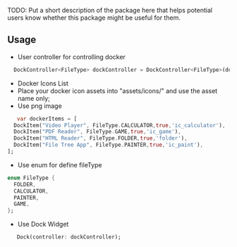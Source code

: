 <!-- 
This README describes the package. If you publish this package to pub.dev,
this README's contents appear on the landing page for your package.

For information about how to write a good package README, see the guide for
[writing package pages](https://dart.dev/guides/libraries/writing-package-pages). 

For general information about developing packages, see the Dart guide for
[creating packages](https://dart.dev/guides/libraries/create-library-packages)
and the Flutter guide for
[developing packages and plugins](https://flutter.dev/developing-packages). 
-->

TODO: Put a short description of the package here that helps potential users
know whether this package might be useful for them.


## Usage

* User controller for controlling docker
```dart
  DockController<FileType> dockController = DockController<FileType>(dockerItems, _onDockerItemClicked);
```

* Docker Icons List
* Place your docker icon assets into  "assets/icons/"  and use the asset name only;
* Use png image
```dart
   var dockerItems = [
  DockItem("Video Player", FileType.CALCULATOR,true,'ic_calculator'),
  DockItem("PDF Reader", FileType.GAME,true,'ic_game'),
  DockItem("HTML Reader", FileType.FOLDER,true,'folder'),
  DockItem("File Tree App", FileType.PAINTER,true,'ic_paint'),
];
```

* Use enum for define fileType
```dart
enum FileType {
  FOLDER,
  CALCULATOR,
  PAINTER,
  GAME,
};

```

* Use Dock Widget 
```dart
   Dock(controller: dockController);

```